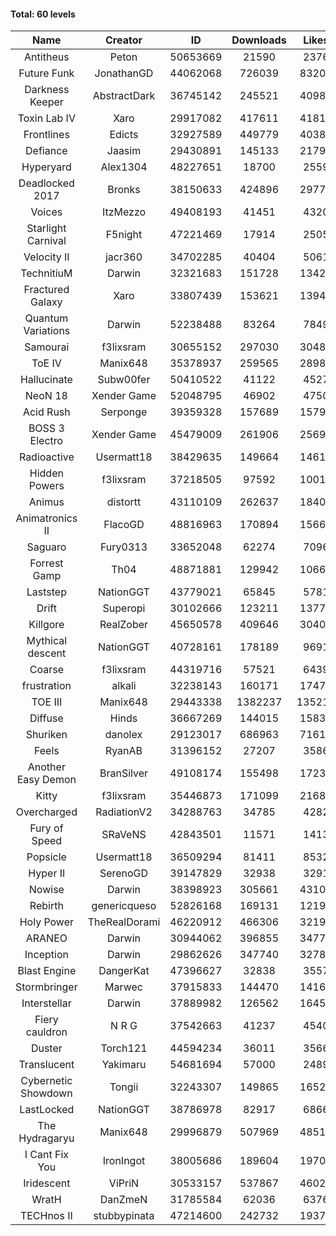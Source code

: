 #### Total: 60 levels

| Name | Creator | ID | Downloads | Likes |
|:---:|:---:|:---:|:---:|:---:|
| Antitheus | Peton | 50653669 | 21590 | 2376
| Future Funk | JonathanGD | 44062068 | 726039 | 83206
| Darkness Keeper | AbstractDark | 36745142 | 245521 | 40980
| Toxin Lab IV | Xaro | 29917082 | 417611 | 41812
| Frontlines | Edicts | 32927589 | 449779 | 40388
| Defiance | Jaasim | 29430891 | 145133 | 21791
| Hyperyard | Alex1304 | 48227651 | 18700 | 2559
| Deadlocked 2017 | Bronks | 38150633 | 424896 | 29775
| Voices | ItzMezzo | 49408193 | 41451 | 4320
| Starlight Carnival | F5night | 47221469 | 17914 | 2505
| Velocity II | jacr360 | 34702285 | 40404 | 5061
| TechnitiuM | Darwin | 32321683 | 151728 | 13420
| Fractured Galaxy  | Xaro | 33807439 | 153621 | 13943
| Quantum Variations | Darwin | 52238488 | 83264 | 7849
| Samourai | f3lixsram | 30655152 | 297030 | 30482
| ToE IV  | Manix648 | 35378937 | 259565 | 28989
| Hallucinate | Subw00fer | 50410522 | 41122 | 4527
| NeoN 18 | Xender Game | 52048795 | 46902 | 4750
| Acid Rush | Serponge | 39359328 | 157689 | 15793
| BOSS 3 Electro | Xender Game | 45479009 | 261906 | 25694
| Radioactive | Usermatt18 | 38429635 | 149664 | 14613
| Hidden Powers | f3lixsram | 37218505 | 97592 | 10014
| Animus | distortt | 43110109 | 262637 | 18405
| Animatronics II | FlacoGD | 48816963 | 170894 | 15667
| Saguaro | Fury0313 | 33652048 | 62274 | 7096
| Forrest Gamp | Th04 | 48871881 | 129942 | 10669
| Laststep | NationGGT | 43779021 | 65845 | 5781
| Drift | Superopi | 30102666 | 123211 | 13774
| Killgore | RealZober | 45650578 | 409646 | 30401
| Mythical descent | NationGGT | 40728161 | 178189 | 9691
| Coarse | f3lixsram | 44319716 | 57521 | 6439
| frustration | alkali | 32238143 | 160171 | 17478
| TOE III | Manix648 | 29443338 | 1382237 | 135212
| Diffuse | Hinds | 36667269 | 144015 | 15834
| Shuriken | danolex | 29123017 | 686963 | 71612
| Feels | RyanAB | 31396152 | 27207 | 3586
| Another Easy Demon | BranSilver | 49108174 | 155498 | 17236
| Kitty | f3lixsram | 35446873 | 171099 | 21688
| Overcharged | RadiationV2 | 34288763 | 34785 | 4282
| Fury of Speed | SRaVeNS | 42843501 | 11571 | 1413
| Popsicle | Usermatt18 | 36509294 | 81411 | 8532
| Hyper II | SerenoGD | 39147829 | 32938 | 3291
| Nowise | Darwin | 38398923 | 305661 | 43103
| Rebirth | genericqueso | 52826168 | 169131 | 12191
| Holy Power | TheRealDorami | 46220912 | 466306 | 32194
| ARANEO | Darwin | 30944062 | 396855 | 34770
| Inception | Darwin | 29862626 | 347740 | 32781
| Blast Engine | DangerKat | 47396627 | 32838 | 3557
| Stormbringer | Marwec | 37915833 | 144470 | 14160
| Interstellar | Darwin | 37889982 | 126562 | 16452
| Fiery cauldron | N R G | 37542663 | 41237 | 4540
| Duster | Torch121 | 44594234 | 36011 | 3566
| Translucent | Yakimaru | 54681694 | 57000 | 2489
| Cybernetic Showdown  | Tongii | 32243307 | 149865 | 16526
| LastLocked | NationGGT | 38786978 | 82917 | 6866
| The Hydragaryu | Manix648 | 29996879 | 507969 | 48516
| I Cant Fix You | IronIngot | 38005686 | 189604 | 19700
| Iridescent | ViPriN | 30533157 | 537867 | 46022
| WratH | DanZmeN | 31785584 | 62036 | 6376
| TECHnos II | stubbypinata | 47214600 | 242732 | 19374
